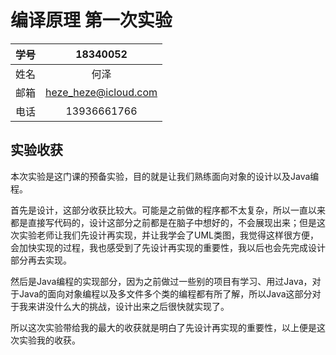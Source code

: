 # 编译原理 第一次实验

| 学号 |       18340052       |
| :--: | :------------------: |
| 姓名 |         何泽         |
| 邮箱 | heze_heze@icloud.com |
| 电话 |     13936661766      |

## 实验收获

本次实验是这门课的预备实验，目的就是让我们熟练面向对象的设计以及Java编程。

首先是设计，这部分收获比较大。可能是之前做的程序都不太复杂，所以一直以来都是直接写代码的，设计这部分之前都是在脑子中想好的，不会展现出来；但是这次实验老师让我们先设计再实现，并让我学会了UML类图，我觉得这样很方便，会加快实现的过程，我也感受到了先设计再实现的重要性，我以后也会先完成设计部分再去实现。

然后是Java编程的实现部分，因为之前做过一些别的项目有学习、用过Java，对于Java的面向对象编程以及多文件多个类的编程都有所了解，所以Java这部分对于我来讲没什么大的挑战，设计出来之后很快就实现了。

所以这次实验带给我的最大的收获就是明白了先设计再实现的重要性，以上便是这次实验我的收获。